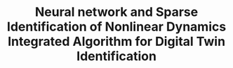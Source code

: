 ---
layout: "publication"
title: "Neural network and Sparse Identification of Nonlinear Dynamics Integrated Algorithm for Digital Twin Identification"
type: "conference"
order: 180
year: 2023
authors: "Jingyi Wang, Jesús Moreira, Yankai Cao, R. Bhushan Gopaluni"
journal: "In Proceedings of the 22nd IFAC World Congress (To Appear)"
pdf: "2023C6_jingyi_ifac.pdf"
thumbnail: "2023C6_jingyi_ifac.png"
image: "/assets/thumbnails/2023C6_jingyi_ifac.png"
thumbnail_caption: "Fig. 2: Graphical illustration of the neural network and SINDy integrated algorithm."
description: "Digital twins play a critical role in simulating industrial manufacturing systems to increase productivity and reduce time spent on troubleshooting. Owing to the complexity of realworld industrial systems, automatic sparse identification has emerged as an attractive approach to perform digital twin modelling. The sparse identification of nonlinear dynamics (SINDy) is a machine learning algorithm that performs feature engineering by generating a model term library and then solves a sparse regression problem between the objective outputs and the generated features. By solving a linear-in-parameter sparse regression problem, SINDy provides automatic discovery of system governing equations. However, the performance of SINDy-based algorithms may decline dramatically when applied to identify complex nonlinear relationships, such as implicit relationships. The substantial number of input variables for a real industrial process may further complicate the modelling procedure. We therefore propose the neural network and SINDy integrated algorithm to automatically select the critical features from a model term library and utilize the neural network to capture the process nonlinearity that cannot be captured by a linear-in-parameter model. SINDy performs feature generation considering both numerical methods and first-principles knowledge, making the proposed algorithm a hybrid system identification approach. A diesel hydrotreating unit case study with 37 input variables is analyzed in this paper to demonstrate the advantages of the proposed algorithm for nonlinear digital twin identification. By combining the advantages from both SINDy and neural networks, the proposed algorithm is able to improve the output prediction accuracy for all the three objectives."
---